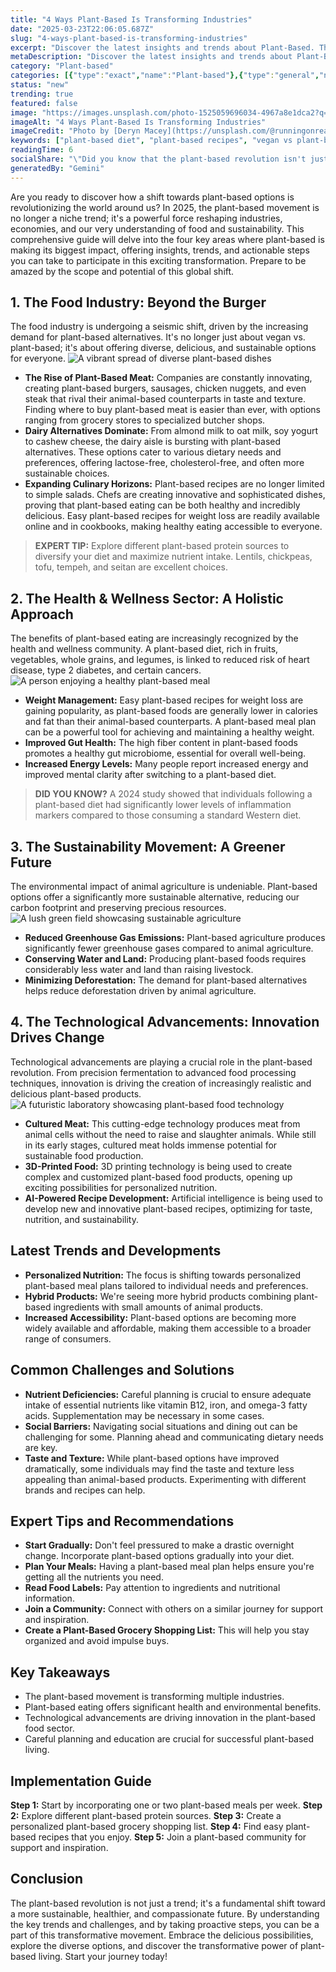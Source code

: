 ```yaml
---
title: "4 Ways Plant-Based Is Transforming Industries"
date: "2025-03-23T22:06:05.687Z"
slug: "4-ways-plant-based-is-transforming-industries"
excerpt: "Discover the latest insights and trends about Plant-Based. This comprehensive guide covers everything you need to know about Plant-Based in 2025."
metaDescription: "Discover the latest insights and trends about Plant-Based. This comprehensive guide covers everything you need to know about Plant-Based in 2025."
category: "Plant-based"
categories: [{"type":"exact","name":"Plant-based"},{"type":"general","name":"Food Industry"},{"type":"medium","name":"Food Science"},{"type":"specific","name":"Protein Sources"},{"type":"niche","name":"Soy Protein Isolate"}]
status: "new"
trending: true
featured: false
image: "https://images.unsplash.com/photo-1525059696034-4967a8e1dca2?q=85&w=1200&fit=max&fm=webp&auto=compress"
imageAlt: "4 Ways Plant-Based Is Transforming Industries"
imageCredit: "Photo by [Deryn Macey](https://unsplash.com/@runningonrealfood) on Unsplash"
keywords: ["plant-based diet", "plant-based recipes", "vegan vs plant-based", "best plant-based protein sources", "plant-based meal plan", "where to buy plant-based meat", "benefits of plant-based eating", "plant-based for beginners", "easy plant-based recipes for weight loss", "plant-based grocery shopping list"]
readingTime: 6
socialShare: "\"Did you know that the plant-based revolution isn't just about health; it's reshaping entire industries and paving the way for a more sustainable future?\""
generatedBy: "Gemini"
---
```




Are you ready to discover how a shift towards plant-based options is revolutionizing the world around us? In 2025, the plant-based movement is no longer a niche trend; it's a powerful force reshaping industries, economies, and our very understanding of food and sustainability. This comprehensive guide will delve into the four key areas where plant-based is making its biggest impact, offering insights, trends, and actionable steps you can take to participate in this exciting transformation.  Prepare to be amazed by the scope and potential of this global shift.

## 1. The Food Industry: Beyond the Burger

The food industry is undergoing a seismic shift, driven by the increasing demand for plant-based alternatives.  It's no longer just about vegan vs. plant-based; it's about offering diverse, delicious, and sustainable options for everyone.  ![A vibrant spread of diverse plant-based dishes](https://images.unsplash.com/photo-1525059696034-4967a8e1dca2?q=85&w=1200&fit=max&fm=webp&auto=compress)

*   **The Rise of Plant-Based Meat:** Companies are constantly innovating, creating plant-based burgers, sausages, chicken nuggets, and even steak that rival their animal-based counterparts in taste and texture.  Finding where to buy plant-based meat is easier than ever, with options ranging from grocery stores to specialized butcher shops.
*   **Dairy Alternatives Dominate:**  From almond milk to oat milk, soy yogurt to cashew cheese, the dairy aisle is bursting with plant-based alternatives.  These options cater to various dietary needs and preferences, offering lactose-free, cholesterol-free, and often more sustainable choices.
*   **Expanding Culinary Horizons:**  Plant-based recipes are no longer limited to simple salads.  Chefs are creating innovative and sophisticated dishes, proving that plant-based eating can be both healthy and incredibly delicious.  Easy plant-based recipes for weight loss are readily available online and in cookbooks, making healthy eating accessible to everyone.

> **EXPERT TIP:** Explore different plant-based protein sources to diversify your diet and maximize nutrient intake. Lentils, chickpeas, tofu, tempeh, and seitan are excellent choices.

## 2. The Health & Wellness Sector: A Holistic Approach

The benefits of plant-based eating are increasingly recognized by the health and wellness community.  A plant-based diet, rich in fruits, vegetables, whole grains, and legumes, is linked to reduced risk of heart disease, type 2 diabetes, and certain cancers. ![A person enjoying a healthy plant-based meal](https://images.unsplash.com/photo-1543352632-5a4b24e4d2a6?q=85&w=1200&fit=max&fm=webp&auto=compress)

*   **Weight Management:** Easy plant-based recipes for weight loss are gaining popularity, as plant-based foods are generally lower in calories and fat than their animal-based counterparts.  A plant-based meal plan can be a powerful tool for achieving and maintaining a healthy weight.
*   **Improved Gut Health:** The high fiber content in plant-based foods promotes a healthy gut microbiome, essential for overall well-being.
*   **Increased Energy Levels:** Many people report increased energy and improved mental clarity after switching to a plant-based diet.

> **DID YOU KNOW?**  A 2024 study showed that individuals following a plant-based diet had significantly lower levels of inflammation markers compared to those consuming a standard Western diet.

## 3. The Sustainability Movement: A Greener Future

The environmental impact of animal agriculture is undeniable.  Plant-based options offer a significantly more sustainable alternative, reducing our carbon footprint and preserving precious resources. ![A lush green field showcasing sustainable agriculture](https://images.unsplash.com/photo-1543353071-087092ec393a?q=85&w=1200&fit=max&fm=webp&auto=compress)

*   **Reduced Greenhouse Gas Emissions:** Plant-based agriculture produces significantly fewer greenhouse gases compared to animal agriculture.
*   **Conserving Water and Land:**  Producing plant-based foods requires considerably less water and land than raising livestock.
*   **Minimizing Deforestation:**  The demand for plant-based alternatives helps reduce deforestation driven by animal agriculture.

## 4. The Technological Advancements: Innovation Drives Change

Technological advancements are playing a crucial role in the plant-based revolution.  From precision fermentation to advanced food processing techniques, innovation is driving the creation of increasingly realistic and delicious plant-based products.  ![A futuristic laboratory showcasing plant-based food technology](https://images.unsplash.com/photo-1568625365131-079e026a927d?q=85&w=1200&fit=max&fm=webp&auto=compress)

*   **Cultured Meat:**  This cutting-edge technology produces meat from animal cells without the need to raise and slaughter animals.  While still in its early stages, cultured meat holds immense potential for sustainable food production.
*   **3D-Printed Food:**  3D printing technology is being used to create complex and customized plant-based food products, opening up exciting possibilities for personalized nutrition.
*   **AI-Powered Recipe Development:**  Artificial intelligence is being used to develop new and innovative plant-based recipes, optimizing for taste, nutrition, and sustainability.

## Latest Trends and Developments

*   **Personalized Nutrition:**  The focus is shifting towards personalized plant-based meal plans tailored to individual needs and preferences.
*   **Hybrid Products:**  We're seeing more hybrid products combining plant-based ingredients with small amounts of animal products.
*   **Increased Accessibility:**  Plant-based options are becoming more widely available and affordable, making them accessible to a broader range of consumers.

## Common Challenges and Solutions

*   **Nutrient Deficiencies:**  Careful planning is crucial to ensure adequate intake of essential nutrients like vitamin B12, iron, and omega-3 fatty acids.  Supplementation may be necessary in some cases.
*   **Social Barriers:**  Navigating social situations and dining out can be challenging for some.  Planning ahead and communicating dietary needs are key.
*   **Taste and Texture:**  While plant-based options have improved dramatically, some individuals may find the taste and texture less appealing than animal-based products.  Experimenting with different brands and recipes can help.

## Expert Tips and Recommendations

*   **Start Gradually:**  Don't feel pressured to make a drastic overnight change.  Incorporate plant-based options gradually into your diet.
*   **Plan Your Meals:**  Having a plant-based meal plan helps ensure you're getting all the nutrients you need.
*   **Read Food Labels:**  Pay attention to ingredients and nutritional information.
*   **Join a Community:**  Connect with others on a similar journey for support and inspiration.
*   **Create a Plant-Based Grocery Shopping List:**  This will help you stay organized and avoid impulse buys.

## Key Takeaways

*   The plant-based movement is transforming multiple industries.
*   Plant-based eating offers significant health and environmental benefits.
*   Technological advancements are driving innovation in the plant-based food sector.
*   Careful planning and education are crucial for successful plant-based living.

## Implementation Guide

**Step 1:**  Start by incorporating one or two plant-based meals per week.
**Step 2:**  Explore different plant-based protein sources.
**Step 3:**  Create a personalized plant-based grocery shopping list.
**Step 4:**  Find easy plant-based recipes that you enjoy.
**Step 5:**  Join a plant-based community for support and inspiration.

## Conclusion

The plant-based revolution is not just a trend; it's a fundamental shift toward a more sustainable, healthier, and compassionate future. By understanding the key trends and challenges, and by taking proactive steps, you can be a part of this transformative movement.  Embrace the delicious possibilities, explore the diverse options, and discover the transformative power of plant-based living.  Start your journey today!

